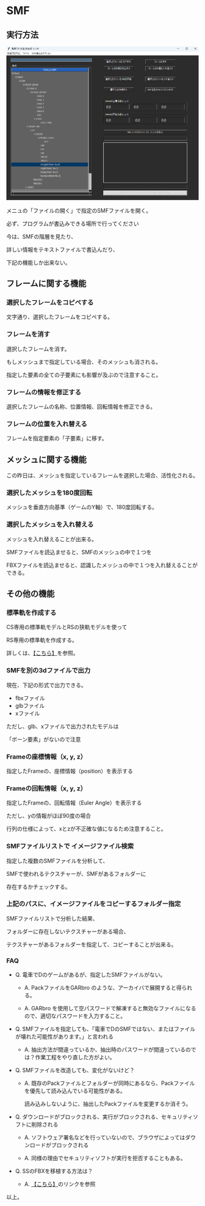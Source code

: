 # SMF


## 実行方法

![title](image/title.png)

メニュの「ファイルの開く」で指定のSMFファイルを開く。

必ず、プログラムが書込みできる場所で行ってください

今は、SMFの階層を見たり、

詳しい情報をテキストファイルで書込んだり、

下記の機能しか出来ない。

## フレームに関する機能

### 選択したフレームをコピペする

文字通り、選択したフレームをコピペする。

### フレームを消す

選択したフレームを消す。

もしメッシュまで指定している場合、そのメッシュも消される。

指定した要素の全ての子要素にも影響が及ぶので注意すること。

### フレームの情報を修正する

選択したフレームの名称、位置情報、回転情報を修正できる。

### フレームの位置を入れ替える

フレームを指定要素の「子要素」に移す。

## メッシュに関する機能

この昨日は、メッシュを指定しているフレームを選択した場合、活性化される。

### 選択したメッシュを180度回転

メッシュを垂直方向基準（ゲームのY軸）で、180度回転する。

### 選択したメッシュを入れ替える

メッシュを入れ替えることが出来る。

SMFファイルを読込ませると、SMFのメッシュの中で１つを

FBXファイルを読込ませると、認識したメッシュの中で１つを入れ替えることができる。

## その他の機能

### 標準軌を作成する

CS専用の標準軌モデルとRSの狭軌モデルを使って

RS専用の標準軌を作成する。

詳しくは、[【こちら】](STANDARD.md)を参照。

### SMFを別の3dファイルで出力

現在、下記の形式で出力できる。

 * fbxファイル
 * glbファイル
 * xファイル

ただし、glb、xファイルで出力されたモデルは

「ボーン要素」がないので注意

### Frameの座標情報（x, y, z）

指定したFrameの、座標情報（position）を表示する

### Frameの回転情報（x, y, z）

指定したFrameの、回転情報（Euler Angle）を表示する

ただし、yの情報がほぼ90度の場合

行列の仕様によって、xとzが不正確な値になるため注意すること。

### SMFファイルリストで イメージファイル検索

指定した複数のSMFファイルを分析して、

SMFで使われるテクスチャーが、SMFがあるフォルダーに

存在するかチェックする。

### 上記のパスに、イメージファイルをコピーするフォルダー指定

SMFファイルリストで分析した結果、

フォルダーに存在しないテクスチャーがある場合、

テクスチャーがあるフォルダーを指定して、コピーすることが出来る。

### FAQ


* Q. 電車でDのゲームがあるが、指定したSMFファイルがない。  

  * A. PackファイルをGARbro のような、アーカイバで展開すると得られる。

  * A. GARbro を使用して空パスワードで解凍すると無効なファイルになるので、適切なパスワードを入力すること。


* Q. SMFファイルを指定しても、「電車でDのSMFではない、またはファイルが壊れた可能性があります。」と言われる

  * A. 抽出方法が間違っているか、抽出時のパスワードが間違っているのでは？作業工程をやり直した方がよい。

* Q. SMFファイルを改造しても、変化がないけど？

  * A. 既存のPackファイルとフォルダーが同時にあるなら、Packファイルを優先して読み込んでいる可能性がある。

    読み込みしないように、抽出したPackファイルを変更するか消そう。

* Q. ダウンロードがブロックされる、実行がブロックされる、セキュリティソフトに削除される

  * A. ソフトウェア署名などを行っていないので、ブラウザによってはダウンロードがブロックされる

  * A. 同様の理由でセキュリティソフトが実行を拒否することもある。

* Q. SSのFBXを移植する方法は？

  * A. [【こちら】](FBX.md)のリンクを参照

以上。